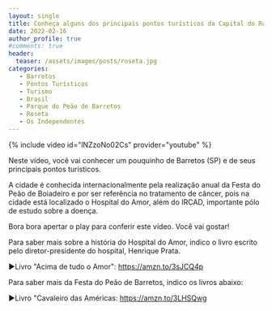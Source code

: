 ```yaml
---
layout: single
title: Conheça alguns dos principais pontos turísticos da Capital do Rodeio, BARRETOS
date: 2022-02-16
author_profile: true
#comments: true
header:
  teaser: /assets/images/posts/roseta.jpg
categories: 
   - Barretos
   - Pontos Turísticos
   - Turismo
   - Brasil
   - Parque do Peão de Barretos
   - Roseta
   - Os Independentes
---
```


{% include video id="lNZzoNo02Cs" provider="youtube" %}

Neste vídeo, você vai conhecer um pouquinho de Barretos (SP) e de seus principais pontos turísticos.

A cidade é conhecida internacionalmente pela realização anual da Festa do Peão de Boiadeiro e por ser referência no tratamento de câncer, pois na cidade está localizado o Hospital do Amor, além do IRCAD, importante pólo de estudo sobre a doença.

Bora bora apertar o play para conferir este vídeo. Você vai gostar!

Para saber mais sobre a história do Hospital do Amor, indico o livro escrito pelo diretor-presidente do hospital, Henrique Prata.

►Livro "Acima de tudo o Amor": https://amzn.to/3sJCQ4p

Para saber mais da Festa do Peão de Barretos, indico os livros abaixo:

►Livro "Cavaleiro das Américas: https://amzn.to/3LHSQwg
